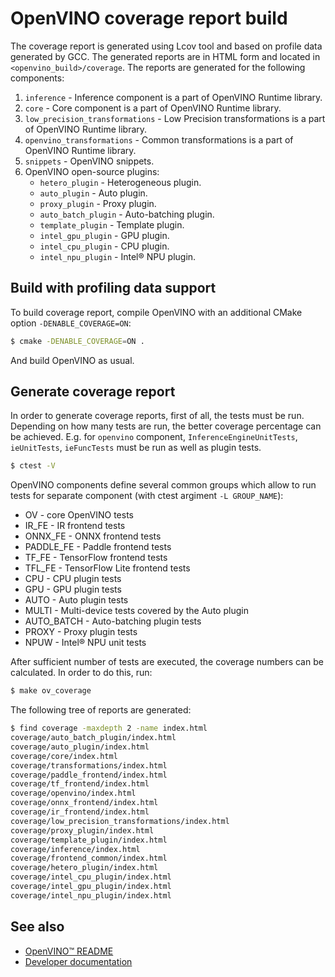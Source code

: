 # OpenVINO coverage report build

The coverage report is generated using Lcov tool and based on profile data generated by GCC.
The generated reports are in HTML form and located in `<openvino_build>/coverage`. The reports are generated for the following components:

1. `inference` - Inference component is a part of OpenVINO Runtime library.
1. `core` - Core component is a part of OpenVINO Runtime library.
1. `low_precision_transformations` - Low Precision transformations is a part of OpenVINO Runtime library.
1. `openvino_transformations` - Common transformations is a part of OpenVINO Runtime library.
1. `snippets` - OpenVINO snippets.
1. OpenVINO open-source plugins:
    - `hetero_plugin` - Heterogeneous plugin.
    - `auto_plugin` - Auto plugin.
    - `proxy_plugin` - Proxy plugin.
    - `auto_batch_plugin` - Auto-batching plugin.
    - `template_plugin` - Template plugin.
    - `intel_gpu_plugin` - GPU plugin.
    - `intel_cpu_plugin` - CPU plugin.
    - `intel_npu_plugin` - Intel® NPU plugin.

## Build with profiling data support

To build coverage report, compile OpenVINO with an additional CMake option `-DENABLE_COVERAGE=ON`:

```bash
$ cmake -DENABLE_COVERAGE=ON .
```

And build OpenVINO as usual.

## Generate coverage report

In order to generate coverage reports, first of all, the tests must be run. Depending on how many tests are run, the better coverage percentage can be achieved. E.g. for `openvino` component, `InferenceEngineUnitTests`, `ieUnitTests`, `ieFuncTests` must be run as well as plugin tests.

```bash
$ ctest -V
```

OpenVINO components define several common groups which allow to run tests for separate component (with ctest argiment `-L GROUP_NAME`):

 - OV - core OpenVINO tests
 - IR_FE - IR frontend tests
 - ONNX_FE - ONNX frontend tests
 - PADDLE_FE - Paddle frontend tests
 - TF_FE - TensorFlow frontend tests
 - TFL_FE - TensorFlow Lite frontend tests
 - CPU - CPU plugin tests
 - GPU - GPU plugin tests
 - AUTO - Auto plugin tests
 - MULTI - Multi-device tests covered by the Auto plugin
 - AUTO_BATCH - Auto-batching plugin tests
 - PROXY - Proxy plugin tests
 - NPUW - Intel® NPU unit tests


After sufficient number of tests are executed, the coverage numbers can be calculated. In order to do this, run:

```bash
$ make ov_coverage
```

The following tree of reports are generated:

```bash
$ find coverage -maxdepth 2 -name index.html
coverage/auto_batch_plugin/index.html
coverage/auto_plugin/index.html
coverage/core/index.html
coverage/transformations/index.html
coverage/paddle_frontend/index.html
coverage/tf_frontend/index.html
coverage/openvino/index.html
coverage/onnx_frontend/index.html
coverage/ir_frontend/index.html
coverage/low_precision_transformations/index.html
coverage/proxy_plugin/index.html
coverage/template_plugin/index.html
coverage/inference/index.html
coverage/frontend_common/index.html
coverage/hetero_plugin/index.html
coverage/intel_cpu_plugin/index.html
coverage/intel_gpu_plugin/index.html
coverage/intel_npu_plugin/index.html
```

## See also
 * [OpenVINO™ README](../../README.md)
 * [Developer documentation](../../docs/dev/index.md)
